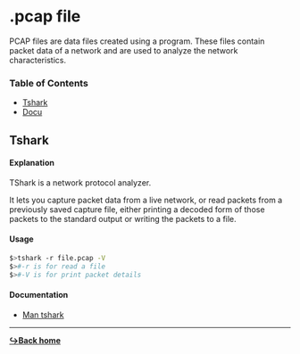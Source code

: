 # .pcap file

PCAP files are data files created using a program. These files contain packet data of a network and are used to analyze the network characteristics.

### Table of Contents

- [Tshark](#tshark)
- [Docu](#documentation)

## Tshark

#### Explanation

TShark is a network protocol analyzer.

It lets you capture packet data from a live network, or read packets from a previously saved capture file, either printing a decoded form of those packets to the standard output or writing the packets to a file.

#### Usage

```bash
$>tshark -r file.pcap -V
$>#-r is for read a file
$>#-V is for print packet details
```

#### Documentation

- [Man tshark](https://linux.die.net/man/1/tshark)

---

[**:arrow_right_hook:Back home**](../README.md)
